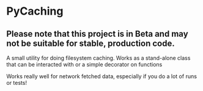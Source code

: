 # PyCaching

## Please note that this project is in Beta and may not be suitable for stable, production code. 

A small utility for doing filesystem caching. Works as a stand-alone class that can be interacted with or a simple decorator on functions

Works really well for network fetched data, especially if you do a lot of runs or tests!